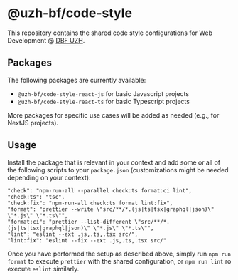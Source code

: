 # @uzh-bf/code-style

This repository contains the shared code style configurations for Web Development @ [DBF UZH](https://www.bf.uzh.ch).

## Packages 

The following packages are currently available:

- `@uzh-bf/code-style-react-js` for basic Javascript projects
- `@uzh-bf/code-style-react-ts` for basic Typescript projects

More packages for specific use cases will be added as needed (e.g., for NextJS projects).

## Usage

Install the package that is relevant in your context and add some or all of the following scripts to your `package.json` (customizations might be needed depending on your context):

```
"check": "npm-run-all --parallel check:ts format:ci lint",
"check:ts": "tsc",
"check:fix": "npm-run-all check:ts format lint:fix",
"format": "prettier --write \"src/**/*.(js|ts|tsx|graphql|json)\" \"*.js\" \"*.ts\"",
"format:ci": "prettier --list-different \"src/**/*.(js|ts|tsx|graphql|json)\" \"*.js\" \"*.ts\"",
"lint": "eslint --ext .js,.ts,.tsx src/",
"lint:fix": "eslint --fix --ext .js,.ts,.tsx src/"
```

Once you have performed the setup as described above, simply run `npm run format` to execute `prettier` with the shared configuration, or `npm run lint` ro execute `eslint` similarly.
